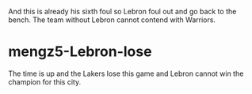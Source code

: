 And this is already his sixth foul so Lebron foul out and go back to the bench. The team without Lebron cannot contend with Warriors.

# mengz5-Lebron-lose
The time is up and the Lakers lose this game and Lebron cannot win the champion for this city.
